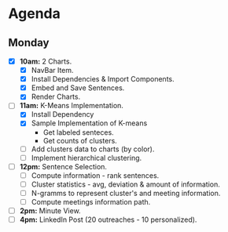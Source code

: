 # Agenda


## Monday

* [X] **10am:** 2 Charts. 
    * [X] NavBar Item.
    * [X] Install Dependencies & Import Components.
    * [X] Embed and Save Sentences.
    * [X] Render Charts.

* [ ] **11am:** K-Means Implementation.
    * [X] Install Dependency
    * [X] Sample Implementation of K-means
        * Get labeled senteces.
        * Get counts of clusters.
    * [ ] Add clusters data to charts (by color).
    * [ ] Implement hierarchical clustering.

* [ ] **12pm:** Sentence Selection.
    * [ ] Compute information - rank sentences.
    * [ ] Cluster statistics - avg, deviation & amount of information. 
    * [ ] N-gramms to represent cluster's and meeting information.
    * [ ] Compute meetings information path.

* [ ] **2pm:** Minute View.
* [ ] **4pm:** LinkedIn Post (20 outreaches - 10 personalized).
